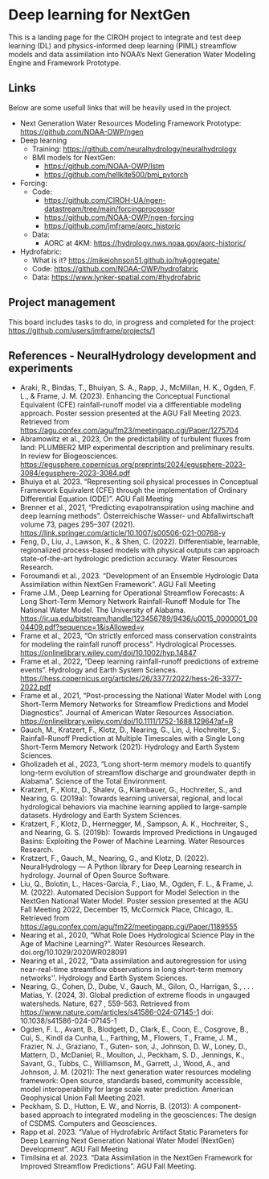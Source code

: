 # Deep learning for NextGen
This is a landing page for the CIROH project to integrate and test deep learning (DL) and physics-informed deep learning (PIML) streamflow models and data assimilation into NOAA’s Next Generation Water Modeling Engine and Framework Prototype.

## Links
Below are some usefull links that will be heavily used in the project.
* Next Generation Water Resources Modeling Framework Prototype: https://github.com/NOAA-OWP/ngen
* Deep learning
  * Training: https://github.com/neuralhydrology/neuralhydrology
  * BMI models for NextGen:
    * https://github.com/NOAA-OWP/lstm
    * https://github.com/hellkite500/bmi_pytorch
* Forcing:
  * Code:
    * https://github.com/CIROH-UA/ngen-datastream/tree/main/forcingprocessor
    * https://github.com/NOAA-OWP/ngen-forcing
    * https://github.com/jmframe/aorc_historic
  * Data:
    * AORC at 4KM: https://hydrology.nws.noaa.gov/aorc-historic/
* Hydrofabric:
  * What is it? https://mikejohnson51.github.io/hyAggregate/
  * Code: https://github.com/NOAA-OWP/hydrofabric
  * Data: https://www.lynker-spatial.com/#hydrofabric

## Project management
This board includes tasks to do, in progress and completed for the project: https://github.com/users/jmframe/projects/1


## References - NeuralHydrology development and experiments
* Araki, R., Bindas, T., Bhuiyan, S. A., Rapp, J., McMillan, H. K., Ogden, F. L., & Frame, J. M. (2023). Enhancing the Conceptual Functional Equivalent (CFE) rainfall-runoff model via a differentiable modeling approach. Poster session presented at the AGU Fall Meeting 2023. Retrieved from https://agu.confex.com/agu/fm23/meetingapp.cgi/Paper/1275704  
* Abramowitz et al., 2023, On the predictability of turbulent fluxes from land: PLUMBER2 MIP experimental description and preliminary results. In review for Biogeosciences.  https://egusphere.copernicus.org/preprints/2024/egusphere-2023-3084/egusphere-2023-3084.pdf  
* Bhuiya et al. 2023. “Representing soil physical processes in Conceptual Framework Equivalent (CFE) through the implementation of Ordinary Differential Equation (ODE)”. AGU Fall Meeting  
* Brenner et al., 2021, “Predicting evapotranspiration using machine and deep learning methods”. Österreichische Wasser- und Abfallwirtschaft volume 73, pages 295–307 (2021). https://link.springer.com/article/10.1007/s00506-021-00768-y  
* Feng, D., Liu, J., Lawson, K., & Shen, C. (2022). Differentiable, learnable, regionalized process-based models with physical outputs can approach state-of-the-art hydrologic prediction accuracy. Water Resources Research.  
* Foroumandi et al., 2023. “Development of an Ensemble Hydrologic Data Assimilation within NextGen Framework”. AGU Fall Meeting
* Frame J.M., Deep Learning for Operational Streamflow Forecasts: A Long Short-Term Memory Network Rainfall-Runoff Module for The National Water Model. The University of Alabama. https://ir.ua.edu/bitstream/handle/123456789/9436/u0015_0000001_0004409.pdf?sequence=1&isAllowed=y  
* Frame et al., 2023, “On strictly enforced mass conservation constraints for modeling the rainfall runoff process”. Hydrological Processes. https://onlinelibrary.wiley.com/doi/10.1002/hyp.14847  
* Frame et al., 2022, “Deep learning rainfall-runoff predictions of extreme events”. Hydrology and Earth System Sciences. https://hess.copernicus.org/articles/26/3377/2022/hess-26-3377-2022.pdf  
* Frame et al., 2021, “Post-processing the National Water Model with Long Short-Term Memory Networks for Streamflow Predictions and Model Diagnostics”. Journal of American Water Resources Association. https://onlinelibrary.wiley.com/doi/10.1111/1752-1688.12964?af=R  
* Gauch, M., Kratzert, F., Klotz, D., Nearing, G., Lin, J, Hochreiter, S.; Rainfall–Runoff Prediction at Multiple Timescales with a Single Long Short-Term Memory Network (2021): Hydrology and Earth System Sciences.  
* Gholizadeh et al., 2023, “Long short-term memory models to quantify long-term evolution of streamflow discharge and groundwater depth in Alabama”. Science of the Total Environment.  
* Kratzert, F., Klotz, D., Shalev, G., Klambauer, G., Hochreiter, S., and Nearing, G. (2019a): Towards learning universal, regional, and local hydrological behaviors via machine learning applied to large-sample datasets. Hydrology and Earth System Sciences.  
* Kratzert, F., Klotz, D., Herrnegger, M., Sampson, A. K., Hochreiter, S., and Nearing, G. S. (2019b): Towards Improved Predictions in Ungauged Basins: Exploiting the Power of Machine Learning. Water Resources Research.  
* Kratzert, F., Gauch, M., Nearing, G., and Klotz, D. (2022). NeuralHydrology — A Python library for Deep Learning research in hydrology. Journal of Open Source Software.  
* Liu, Q., Bolotin, L., Haces-Garcia, F., Liao, M., Ogden, F. L., & Frame, J. M. (2022). Automated Decision Support for Model Selection in the NextGen National Water Model. Poster session presented at the AGU Fall Meeting 2022, December 15, McCormick Place, Chicago, IL. Retrieved from https://agu.confex.com/agu/fm22/meetingapp.cgi/Paper/1189555  
* Nearing et al., 2020, “What Role Does Hydrological Science Play in the Age of Machine Learning?”. Water Resources Research. doi.org/10.1029/2020WR028091  
* Nearing et al., 2022, “Data assimilation and autoregression for using near-real-time streamflow observations in long short-term memory networks''. Hydrology and Earth System Sciences.  
* Nearing, G., Cohen, D., Dube, V., Gauch, M., Gilon, O., Harrigan, S., . . . Matias, Y. (2024, 3). Global prediction of extreme floods in ungauged watersheds. Nature, 627 , 559-563. Retrieved from https://www.nature.com/articles/s41586-024-07145-1 doi: 10.1038/s41586-024-07145-1  
* Ogden, F. L., Avant, B., Blodgett, D., Clark, E., Coon, E., Cosgrove, B., Cui, S., Kindl da Cunha, L., Farthing, M., Flowers, T., Frame, J. M., Frazier, N. J., Graziano, T., Guten- son, J., Johnson, D. W., Loney, D., Mattern, D., McDaniel, R., Moulton, J., Peckham, S. D., Jennings, K., Savant, G., Tubbs, C., Williamson, M., Garrett, J., Wood, A., and Johnson, J. M. (2021): The next generation water resources modeling framework: Open source, standards based, community accessible, model interoperability for large scale water prediction. American Geophysical Union Fall Meeting 2021.  
* Peckham, S. D., Hutton, E. W., and Norris, B. (2013): A component-based approach to integrated modeling in the geosciences: The design of CSDMS. Computers and Geosciences.  
* Rapp et al. 2023. “Value of Hydrofabric Artifact Static Parameters for Deep Learning Next Generation National Water Model (NextGen) Development”. AGU Fall Meeting  
* Timilsina et al. 2023. “Data Assimilation in the NextGen Framework for Improved Streamflow Predictions”. AGU Fall Meeting.  